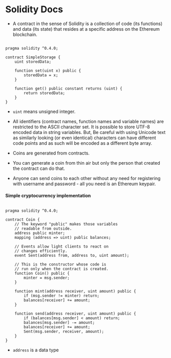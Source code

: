 # Solidity Docs

- A contract in the sense of Solidity is a collection of code (its functions) and data (its state) that resides at a   specific address on the Ethereum blockchain.

```solidity

pragma solidity ^0.4.0;

contract SimpleStorage {
    uint storedData;

    function set(uint x) public {
        storedData = x;
    }

    function get() public constant returns (uint) {
        return storedData;
    }
}
```

- `uint` means unsigned integer.

- All identifiers (contract names, function names and variable names) are restricted to the ASCII character set. It is possible to store UTF-8 encoded data in string variables. But, Be careful with using Unicode text as similarly looking (or even identical) characters can have different code points and as such will be encoded as a different byte array.

- Coins are generated from contracts.

- You can generate a coin from thin air but only the person that created the contract can do that.

- Anyone can send coins to each other without any need for registering with username and password - all you need is an Ethereum keypair.

#### Simple cryptocurrency implementation

```solidity

pragma solidity ^0.4.0;

contract Coin {
    // The keyword "public" makes those variables
    // readable from outside.
    address public minter;
    mapping (address => uint) public balances;

    // Events allow light clients to react on
    // changes efficiently.
    event Sent(address from, address to, uint amount);

    // This is the constructor whose code is
    // run only when the contract is created.
    function Coin() public {
        minter = msg.sender;
    }

    function mint(address receiver, uint amount) public {
        if (msg.sender != minter) return;
        balances[receiver] += amount;
    }

    function send(address receiver, uint amount) public {
        if (balances[msg.sender] < amount) return;
        balances[msg.sender] -= amount;
        balances[receiver] += amount;
        Sent(msg.sender, receiver, amount);
    }
}
```
- `address` is a data type
